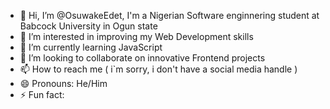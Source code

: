 - 👋 Hi, I’m @OsuwakeEdet, I'm a Nigerian Software enginnering student at Babcock University in Ogun state
- 👀 I’m interested in improving my Web Development skills 
- 🌱 I’m currently learning JavaScript
- 💞️ I’m looking to collaborate on innovative Frontend projects
- 📫 How to reach me ( i`m sorry, i don't have a social media handle ) 
- 😄 Pronouns: He/Him
- ⚡ Fun fact: 

<!---
OsuwakeEdet/OsuwakeEdet is a ✨ special ✨ repository because its `README.md` (this file) appears on your GitHub profile.
You can click the Preview link to take a look at your changes.
--->
